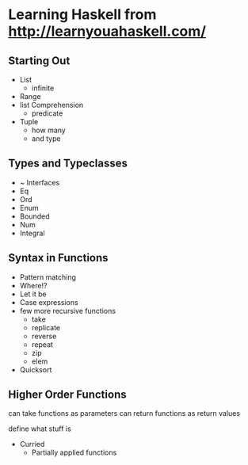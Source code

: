 # Learning Haskell from http://learnyouahaskell.com/

## Starting Out

- List
  - infinite
- Range
- list Comprehension
  - predicate
- Tuple
  - how many
  - and type

## Types and Typeclasses

- ~ Interfaces
- Eq
- Ord
- Enum
- Bounded
- Num
- Integral

## Syntax in Functions

- Pattern matching
- Where!?
- Let it be
- Case expressions
- few more recursive functions
  - take
  - replicate
  - reverse
  - repeat
  - zip
  - elem
- Quicksort

## Higher Order Functions

can take functions as parameters
can return functions as return values

define what stuff is

- Curried
  - Partially applied functions
